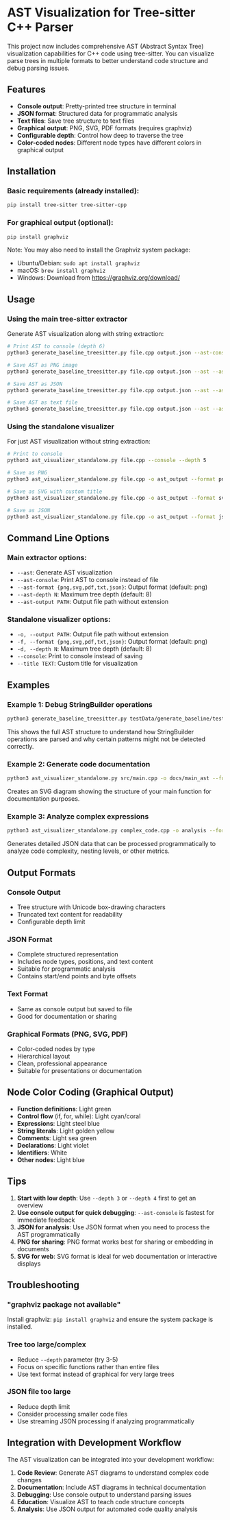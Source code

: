 # AST Visualization for Tree-sitter C++ Parser

This project now includes comprehensive AST (Abstract Syntax Tree) visualization capabilities for C++ code using tree-sitter. You can visualize parse trees in multiple formats to better understand code structure and debug parsing issues.

## Features

- **Console output**: Pretty-printed tree structure in terminal
- **JSON format**: Structured data for programmatic analysis
- **Text files**: Save tree structure to text files
- **Graphical output**: PNG, SVG, PDF formats (requires graphviz)
- **Configurable depth**: Control how deep to traverse the tree
- **Color-coded nodes**: Different node types have different colors in graphical output

## Installation

### Basic requirements (already installed):
```bash
pip install tree-sitter tree-sitter-cpp
```

### For graphical output (optional):
```bash
pip install graphviz
```

Note: You may also need to install the Graphviz system package:
- Ubuntu/Debian: `sudo apt install graphviz`
- macOS: `brew install graphviz`
- Windows: Download from https://graphviz.org/download/

## Usage

### Using the main tree-sitter extractor

Generate AST visualization along with string extraction:

```bash
# Print AST to console (depth 6)
python3 generate_baseline_treesitter.py file.cpp output.json --ast-console --ast-depth 6

# Save AST as PNG image
python3 generate_baseline_treesitter.py file.cpp output.json --ast --ast-format png --ast-depth 4

# Save AST as JSON
python3 generate_baseline_treesitter.py file.cpp output.json --ast --ast-format json --ast-output my_ast

# Save AST as text file
python3 generate_baseline_treesitter.py file.cpp output.json --ast --ast-format txt --ast-output my_ast
```

### Using the standalone visualizer

For just AST visualization without string extraction:

```bash
# Print to console
python3 ast_visualizer_standalone.py file.cpp --console --depth 5

# Save as PNG
python3 ast_visualizer_standalone.py file.cpp -o ast_output --format png --depth 4

# Save as SVG with custom title
python3 ast_visualizer_standalone.py file.cpp -o ast_output --format svg --title "My Code AST"

# Save as JSON
python3 ast_visualizer_standalone.py file.cpp -o ast_output --format json --depth 10
```

## Command Line Options

### Main extractor options:
- `--ast`: Generate AST visualization
- `--ast-console`: Print AST to console instead of file
- `--ast-format {png,svg,pdf,txt,json}`: Output format (default: png)
- `--ast-depth N`: Maximum tree depth (default: 8)
- `--ast-output PATH`: Output file path without extension

### Standalone visualizer options:
- `-o, --output PATH`: Output file path without extension
- `-f, --format {png,svg,pdf,txt,json}`: Output format (default: png)
- `-d, --depth N`: Maximum tree depth (default: 8)
- `--console`: Print to console instead of saving
- `--title TEXT`: Custom title for visualization

## Examples

### Example 1: Debug StringBuilder operations
```bash
python3 generate_baseline_treesitter.py testData/generate_baseline/testStringBuilder.c output.json --ast-console --ast-depth 6
```

This shows the full AST structure to understand how StringBuilder operations are parsed and why certain patterns might not be detected correctly.

### Example 2: Generate code documentation
```bash
python3 ast_visualizer_standalone.py src/main.cpp -o docs/main_ast --format svg --depth 5 --title "Main Function AST"
```

Creates an SVG diagram showing the structure of your main function for documentation purposes.

### Example 3: Analyze complex expressions
```bash
python3 ast_visualizer_standalone.py complex_code.cpp -o analysis --format json --depth 10
```

Generates detailed JSON data that can be processed programmatically to analyze code complexity, nesting levels, or other metrics.

## Output Formats

### Console Output
- Tree structure with Unicode box-drawing characters
- Truncated text content for readability
- Configurable depth limit

### JSON Format
- Complete structured representation
- Includes node types, positions, and text content
- Suitable for programmatic analysis
- Contains start/end points and byte offsets

### Text Format
- Same as console output but saved to file
- Good for documentation or sharing

### Graphical Formats (PNG, SVG, PDF)
- Color-coded nodes by type
- Hierarchical layout
- Clean, professional appearance
- Suitable for presentations or documentation

## Node Color Coding (Graphical Output)

- **Function definitions**: Light green
- **Control flow** (if, for, while): Light cyan/coral
- **Expressions**: Light steel blue
- **String literals**: Light golden yellow
- **Comments**: Light sea green
- **Declarations**: Light violet
- **Identifiers**: White
- **Other nodes**: Light blue

## Tips

1. **Start with low depth**: Use `--depth 3` or `--depth 4` first to get an overview
2. **Use console output for quick debugging**: `--ast-console` is fastest for immediate feedback
3. **JSON for analysis**: Use JSON format when you need to process the AST programmatically
4. **PNG for sharing**: PNG format works best for sharing or embedding in documents
5. **SVG for web**: SVG format is ideal for web documentation or interactive displays

## Troubleshooting

### "graphviz package not available"
Install graphviz: `pip install graphviz` and ensure the system package is installed.

### Tree too large/complex
- Reduce `--depth` parameter (try 3-5)
- Focus on specific functions rather than entire files
- Use text format instead of graphical for very large trees

### JSON file too large
- Reduce depth limit
- Consider processing smaller code files
- Use streaming JSON processing if analyzing programmatically

## Integration with Development Workflow

The AST visualization can be integrated into your development workflow:

1. **Code Review**: Generate AST diagrams to understand complex code changes
2. **Documentation**: Include AST diagrams in technical documentation
3. **Debugging**: Use console output to understand parsing issues
4. **Education**: Visualize AST to teach code structure concepts
5. **Analysis**: Use JSON output for automated code quality analysis
